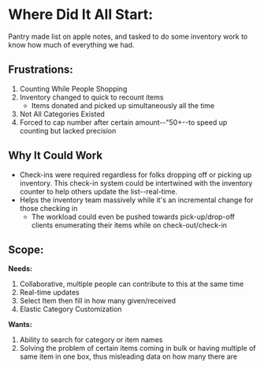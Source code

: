 # Where Did It All Start:
Pantry made list on apple notes, and tasked to do some inventory work to know how much of everything we had. 

## Frustrations:
1. Counting While People Shopping
2. Inventory changed to quick to recount items
	- Items donated and picked up simultaneously all the time
3. Not All Categories Existed
4. Forced to cap number after certain amount--"50+--to speed up counting but lacked precision
## Why It Could Work
- Check-ins were required regardless for folks dropping off or picking up inventory. This check-in system could be intertwined with the inventory counter to help others update the list--real-time. 
- Helps the inventory team massively while it's an incremental change for those checking in
	- The workload could even be pushed towards pick-up/drop-off clients enumerating their items while on check-out/check-in


## Scope:
**Needs:**
1. Collaborative, multiple people can contribute to this at the same time
2. Real-time updates
3. Select Item then fill in how many given/received
4. Elastic Category Customization

**Wants:**
1. Ability to search for category or item names 
2. Solving the problem of certain items coming in bulk or having multiple of same item in one box, thus misleading data on how many there are
